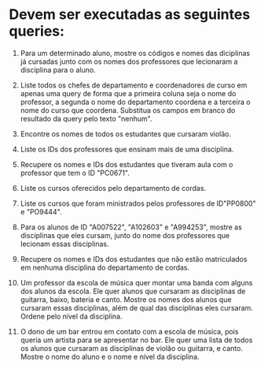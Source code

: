 # Devem ser executadas as seguintes queries:

1. Para um determinado aluno, mostre os códigos e nomes das diciplinas já cursadas junto com os nomes dos professores que lecionaram a disciplina para o aluno.

2. Liste todos os chefes de departamento e coordenadores de curso em apenas uma query de forma que a primeira coluna seja o nome do professor, a segunda o nome do departamento coordena e a terceira o nome do curso que coordena. Substitua os campos em branco do resultado da query pelo texto "nenhum".

3. Encontre os nomes de todos os estudantes que cursaram violão.

4. Liste os IDs dos professores que ensinam mais de uma disciplina.

5. Recupere os nomes e IDs dos estudantes que tiveram aula com o professor que tem o ID "PC0671".

6. Liste os cursos oferecidos pelo departamento de cordas.

7. Liste os cursos que foram ministrados pelos professores de ID"PP0800" e "PO9444".

8. Para os alunos de ID "A007522", "A102603" e "A994253", mostre as disciplinas que eles cursam, junto do nome dos professores que lecionam essas disciplinas.

9. Recupere os nomes e IDs dos estudantes que não estão matriculados em nenhuma disciplina do departamento de cordas.

10. Um professor da escola de música quer montar uma banda com alguns dos alunos da escola. Ele quer alunos que cursaram as disciplinas de guitarra, baixo, bateria e canto. Mostre os nomes dos alunos que cursaram essas disciplinas, além de qual das disciplinas eles cursaram. Ordene pelo nível da disciplina.

11. O dono de um bar entrou em contato com a escola de música, pois queria um artista para se apresentar no bar. Ele quer uma lista de todos os alunos que cursaram as disciplinas de violão ou guitarra, e canto. Mostre o nome do aluno e o nome e nível da disciplina.

